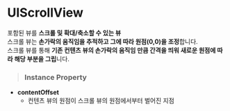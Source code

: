# UIScrollView
포함된 뷰를 **스크롤 및 확대/축소할 수 있는 뷰**  
스크롤 뷰는 **손가락의 움직임을 추적하고 그에 따라 원점(0,0)을 조정**합니다.  
스크롤 뷰를 통해 **기존 컨텐츠 뷰의 손가락의 움직임 만큼 간격을 띄워 새로운 원점에 따라 해당 부분을 그립**니다. 

> ### Instance Property
* **contentOffset**
    - 컨텐츠 뷰의 원점이 스크롤 뷰의 원점에서부터 벌어진 지점